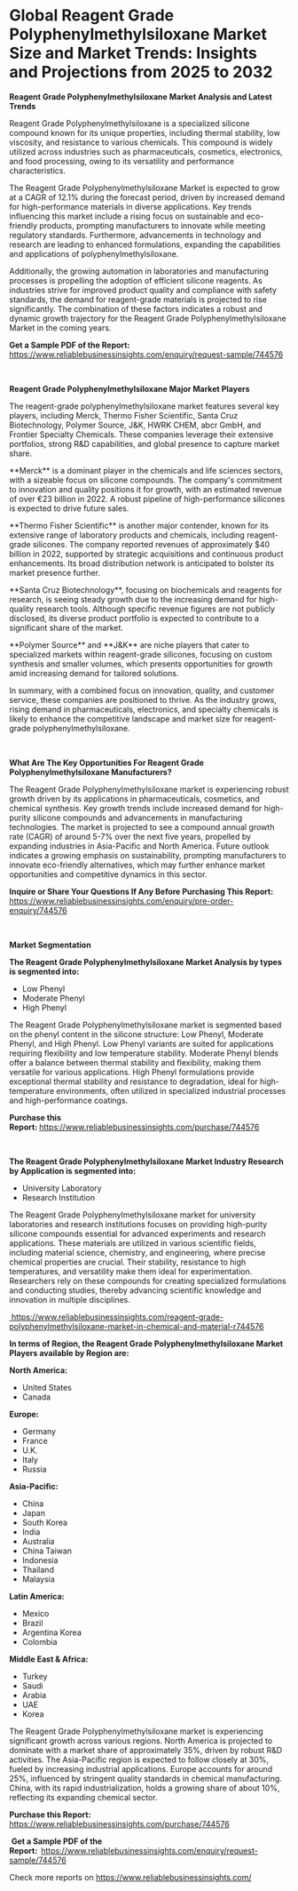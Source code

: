 <p><h1>Global Reagent Grade Polyphenylmethylsiloxane Market Size and Market Trends: Insights and Projections from 2025 to 2032</h1></p><p><strong>Reagent Grade Polyphenylmethylsiloxane Market Analysis and Latest Trends</strong></p>
<p><p>Reagent Grade Polyphenylmethylsiloxane is a specialized silicone compound known for its unique properties, including thermal stability, low viscosity, and resistance to various chemicals. This compound is widely utilized across industries such as pharmaceuticals, cosmetics, electronics, and food processing, owing to its versatility and performance characteristics.</p><p>The Reagent Grade Polyphenylmethylsiloxane Market is expected to grow at a CAGR of 12.1% during the forecast period, driven by increased demand for high-performance materials in diverse applications. Key trends influencing this market include a rising focus on sustainable and eco-friendly products, prompting manufacturers to innovate while meeting regulatory standards. Furthermore, advancements in technology and research are leading to enhanced formulations, expanding the capabilities and applications of polyphenylmethylsiloxane.</p><p>Additionally, the growing automation in laboratories and manufacturing processes is propelling the adoption of efficient silicone reagents. As industries strive for improved product quality and compliance with safety standards, the demand for reagent-grade materials is projected to rise significantly. The combination of these factors indicates a robust and dynamic growth trajectory for the Reagent Grade Polyphenylmethylsiloxane Market in the coming years.</p></p>
<p><strong>Get a Sample PDF of the Report:&nbsp;</strong> <a href="https://www.reliablebusinessinsights.com/enquiry/request-sample/744576?utm_campaign=2239&utm_medium=2&utm_source=Github&utm_content=ia&utm_term=28022025&utm_id=reagent-grade-polyphenylmethylsiloxane">https://www.reliablebusinessinsights.com/enquiry/request-sample/744576</a></p>
<p>&nbsp;</p>
<p><strong>Reagent Grade Polyphenylmethylsiloxane Major Market Players</strong></p>
<p><p>The reagent-grade polyphenylmethylsiloxane market features several key players, including Merck, Thermo Fisher Scientific, Santa Cruz Biotechnology, Polymer Source, J&K, HWRK CHEM, abcr GmbH, and Frontier Specialty Chemicals. These companies leverage their extensive portfolios, strong R&D capabilities, and global presence to capture market share.</p><p>**Merck** is a dominant player in the chemicals and life sciences sectors, with a sizeable focus on silicone compounds. The company's commitment to innovation and quality positions it for growth, with an estimated revenue of over €23 billion in 2022. A robust pipeline of high-performance silicones is expected to drive future sales.</p><p>**Thermo Fisher Scientific** is another major contender, known for its extensive range of laboratory products and chemicals, including reagent-grade silicones. The company reported revenues of approximately $40 billion in 2022, supported by strategic acquisitions and continuous product enhancements. Its broad distribution network is anticipated to bolster its market presence further.</p><p>**Santa Cruz Biotechnology**, focusing on biochemicals and reagents for research, is seeing steady growth due to the increasing demand for high-quality research tools. Although specific revenue figures are not publicly disclosed, its diverse product portfolio is expected to contribute to a significant share of the market.</p><p>**Polymer Source** and **J&K** are niche players that cater to specialized markets within reagent-grade silicones, focusing on custom synthesis and smaller volumes, which presents opportunities for growth amid increasing demand for tailored solutions.</p><p>In summary, with a combined focus on innovation, quality, and customer service, these companies are positioned to thrive. As the industry grows, rising demand in pharmaceuticals, electronics, and specialty chemicals is likely to enhance the competitive landscape and market size for reagent-grade polyphenylmethylsiloxane.</p></p>
<p>&nbsp;</p>
<p><strong>What Are The Key Opportunities For Reagent Grade Polyphenylmethylsiloxane Manufacturers?</strong></p>
<p><p>The Reagent Grade Polyphenylmethylsiloxane market is experiencing robust growth driven by its applications in pharmaceuticals, cosmetics, and chemical synthesis. Key growth trends include increased demand for high-purity silicone compounds and advancements in manufacturing technologies. The market is projected to see a compound annual growth rate (CAGR) of around 5-7% over the next five years, propelled by expanding industries in Asia-Pacific and North America. Future outlook indicates a growing emphasis on sustainability, prompting manufacturers to innovate eco-friendly alternatives, which may further enhance market opportunities and competitive dynamics in this sector.</p></p>
<p><strong>Inquire or Share Your Questions If Any Before Purchasing This Report:</strong> <a href="https://www.reliablebusinessinsights.com/enquiry/pre-order-enquiry/744576?utm_campaign=2239&utm_medium=2&utm_source=Github&utm_content=ia&utm_term=28022025&utm_id=reagent-grade-polyphenylmethylsiloxane">https://www.reliablebusinessinsights.com/enquiry/pre-order-enquiry/744576</a></p>
<p>&nbsp;</p>
<p><strong>Market Segmentation</strong></p>
<p><strong>The Reagent Grade Polyphenylmethylsiloxane Market Analysis by types is segmented into:</strong></p>
<p><ul><li>Low Phenyl</li><li>Moderate Phenyl</li><li>High Phenyl</li></ul></p>
<p><p>The Reagent Grade Polyphenylmethylsiloxane market is segmented based on the phenyl content in the silicone structure: Low Phenyl, Moderate Phenyl, and High Phenyl. Low Phenyl variants are suited for applications requiring flexibility and low temperature stability. Moderate Phenyl blends offer a balance between thermal stability and flexibility, making them versatile for various applications. High Phenyl formulations provide exceptional thermal stability and resistance to degradation, ideal for high-temperature environments, often utilized in specialized industrial processes and high-performance coatings.</p></p>
<p><strong>Purchase this Report:&nbsp;</strong><a href="https://www.reliablebusinessinsights.com/purchase/744576?utm_campaign=2239&utm_medium=2&utm_source=Github&utm_content=ia&utm_term=28022025&utm_id=reagent-grade-polyphenylmethylsiloxane">https://www.reliablebusinessinsights.com/purchase/744576</a></p>
<p>&nbsp;</p>
<p><strong>The Reagent Grade Polyphenylmethylsiloxane Market Industry Research by Application is segmented into:</strong></p>
<p><ul><li>University Laboratory</li><li>Research Institution</li></ul></p>
<p><p>The Reagent Grade Polyphenylmethylsiloxane market for university laboratories and research institutions focuses on providing high-purity silicone compounds essential for advanced experiments and research applications. These materials are utilized in various scientific fields, including material science, chemistry, and engineering, where precise chemical properties are crucial. Their stability, resistance to high temperatures, and versatility make them ideal for experimentation. Researchers rely on these compounds for creating specialized formulations and conducting studies, thereby advancing scientific knowledge and innovation in multiple disciplines.</p></p>
<p><a href="https://www.reliablebusinessinsights.com/reagent-grade-polyphenylmethylsiloxane-market-in-chemical-and-material-r744576?utm_campaign=2239&utm_medium=2&utm_source=Github&utm_content=ia&utm_term=28022025&utm_id=reagent-grade-polyphenylmethylsiloxane">&nbsp;https://www.reliablebusinessinsights.com/reagent-grade-polyphenylmethylsiloxane-market-in-chemical-and-material-r744576</a></p>
<p><strong>In terms of Region, the Reagent Grade Polyphenylmethylsiloxane Market Players available by Region are:</strong></p>
<p>
    <p> <strong> North America: </strong>
        <ul>
            <li>United States</li>
            <li>Canada</li>
        </ul>
        </p> 
    <p> <strong> Europe: </strong>
        <ul>
            <li>Germany</li>
            <li>France</li>
            <li>U.K.</li>
            <li>Italy</li>
            <li>Russia</li>
        </ul>
        </p> 
    <p> <strong> Asia-Pacific: </strong>
        <ul>
            <li>China</li>
            <li>Japan</li>
            <li>South Korea</li>
            <li>India</li>
            <li>Australia</li>
            <li>China Taiwan</li>
            <li>Indonesia</li>
            <li>Thailand</li>
            <li>Malaysia</li>
        </ul>
        </p> 
    <p> <strong> Latin America: </strong>
        <ul>
            <li>Mexico</li>
            <li>Brazil</li>
            <li>Argentina Korea</li>
            <li>Colombia</li>
        </ul>
        </p> 
    <p> <strong> Middle East & Africa: </strong>
        <ul>
            <li>Turkey</li>
            <li>Saudi</li>
            <li>Arabia</li>
            <li>UAE</li>
            <li>Korea</li>
        </ul>
    </p>
    </p>
<p><p>The Reagent Grade Polyphenylmethylsiloxane market is experiencing significant growth across various regions. North America is projected to dominate with a market share of approximately 35%, driven by robust R&D activities. The Asia-Pacific region is expected to follow closely at 30%, fueled by increasing industrial applications. Europe accounts for around 25%, influenced by stringent quality standards in chemical manufacturing. China, with its rapid industrialization, holds a growing share of about 10%, reflecting its expanding chemical sector.</p></p>
<p><strong>Purchase this Report: </strong><a href="https://www.reliablebusinessinsights.com/purchase/744576?utm_campaign=2239&utm_medium=2&utm_source=Github&utm_content=ia&utm_term=28022025&utm_id=reagent-grade-polyphenylmethylsiloxane">https://www.reliablebusinessinsights.com/purchase/744576</a></p>
<p>&nbsp;<strong>Get a Sample PDF of the Report:&nbsp;&nbsp;</strong><a href="https://www.reliablebusinessinsights.com/enquiry/request-sample/744576?utm_campaign=2239&utm_medium=2&utm_source=Github&utm_content=ia&utm_term=28022025&utm_id=reagent-grade-polyphenylmethylsiloxane">https://www.reliablebusinessinsights.com/enquiry/request-sample/744576</a></p>
<p><strong></strong></p>
<p>Check more reports on <a href="https://www.reliablebusinessinsights.com/?utm_campaign=2239&utm_medium=2&utm_source=Github&utm_content=ia&utm_term=28022025&utm_id=reagent-grade-polyphenylmethylsiloxane">https://www.reliablebusinessinsights.com/</a></p>